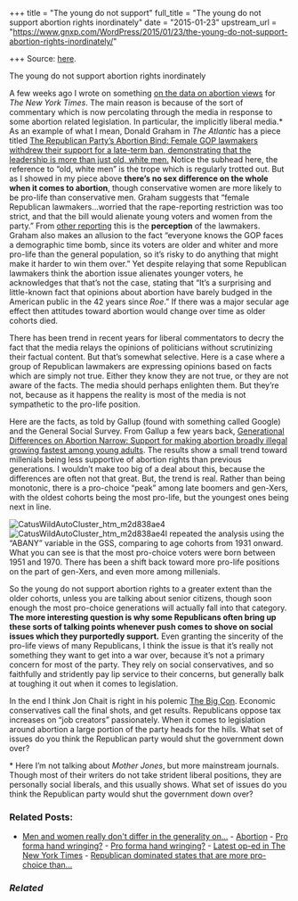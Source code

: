 +++
title = "The young do not support"
full_title = "The young do not support abortion rights inordinately"
date = "2015-01-23"
upstream_url = "https://www.gnxp.com/WordPress/2015/01/23/the-young-do-not-support-abortion-rights-inordinately/"

+++
Source: [here](https://www.gnxp.com/WordPress/2015/01/23/the-young-do-not-support-abortion-rights-inordinately/).

The young do not support abortion rights inordinately

A few weeks ago I wrote on something [on the data on abortion views](http://www.nytimes.com/2015/01/03/opinion/the-abortion-stereotype.html) for *The New York Times*. The main reason is because of the sort of commentary which is now percolating through the media in response to some abortion related legislation. In particular, the implicitly liberal media.\* As an example of what I mean, Donald Graham in *The Atlantic* has a piece titled [The Republican Party’s Abortion Bind: Female GOP lawmakers withdrew their support for a late-term ban, demonstrating that the leadership is more than just old, white men.](http://www.theatlantic.com/politics/archive/2015/01/the-republican-partys-abortion-bind/384736/) Notice the subhead here, the reference to “old, white men” is the trope which is regularly trotted out. But as I showed in my piece above **there’s no sex difference on the whole when it comes to abortion**, though conservative women are more likely to be pro-life than conservative men. Graham suggests that “female Republican lawmakers…worried that the rape-reporting restriction was too strict, and that the bill would alienate young voters and women from the party.” From [other reporting](http://www.slate.com/articles/news_and_politics/politics/2015/01/the_republican_party_isn_t_as_pro_life_as_you_think_the_gop_s_abortion_stance.html) this is the **perception** of the lawmakers. Graham also makes an allusion to the fact “everyone knows the GOP faces a demographic time bomb, since its voters are older and whiter and more pro-life than the general population, so it’s risky to do anything that might make it harder to win them over.” Yet despite relaying that some Republican lawmakers think the abortion issue alienates younger voters, he acknowledges that that’s not the case, stating that “It’s a surprising and little-known fact that opinions about abortion have barely budged in the American public in the 42 years since *Roe*.” If there was a major secular age effect then attitudes toward abortion would change over time as older cohorts died.

There has been trend in recent years for liberal commentators to decry the fact that the media relays the opinions of politicians without scrutinizing their factual content. But that’s somewhat selective. Here is a case where a group of Republican lawmakers are expressing opinions based on facts which are simply not true. Either they know they are not true, or they are not aware of the facts. The media should perhaps enlighten them. But they’re not, because as it happens the reality is most of the media is not sympathetic to the pro-life position.

Here are the facts, as told by Gallup (found with something called Google) and the General Social Survey. From Gallup a few years back, [Generational Differences on Abortion Narrow: Support for making abortion broadly illegal growing fastest among young adults](http://www.gallup.com/poll/126581/generational-differences-abortion-narrow.aspx). The results show a small trend toward millenials being less supportive of abortion rights than previous generations. I wouldn’t make too big of a deal about this, because the differences are often not that great. But, the trend is real. Rather than being monotonic, there is a pro-choice “peak” among late boomers and gen-Xers, with the oldest cohorts being the most pro-life, but the youngest ones being next in line.

![CatusWildAutoCluster_htm_m2d838ae4](https://i0.wp.com/www.unz.com/wp-content/uploads/2015/01/CatusWildAutoCluster_htm_m2d838ae4-285x300.jpg?resize=285%2C300)![CatusWildAutoCluster_htm_m2d838ae4](https://i0.wp.com/www.unz.com/wp-content/uploads/2015/01/CatusWildAutoCluster_htm_m2d838ae4-285x300.jpg?resize=285%2C300)I repeated the analysis using the “ABANY” variable in the GSS, comparing to age cohorts from 1931 onward. What you can see is that the most pro-choice voters were born between 1951 and 1970. There has been a shift back toward more pro-life positions on the part of gen-Xers, and even more among millenials.

So the young do not support abortion rights to a greater extent than the older cohorts, unless you are talking about senior citizens, though soon enough the most pro-choice generations will actually fall into that category. **The more interesting question is why some Republicans often bring up these sorts of talking points whenever push comes to shove on social issues which they purportedly support.** Even granting the sincerity of the pro-life views of many Republicans, I think the issue is that it’s really not something they want to get into a war over, because it’s not a primary concern for most of the party. They rely on social conservatives, and so faithfully and stridently pay lip service to their concerns, but generally balk at toughing it out when it comes to legislation.

In the end I think Jon Chait is right in his polemic [The Big Con](https://www.amazon.com/exec/obidos/ASIN/B003JTHWMI/geneexpressio-20). Economic conservatives call the final shots, and get results. Republicans oppose tax increases on “job creators” passionately. When it comes to legislation around abortion a large portion of the party heads for the hills. What set of issues do you think the Republican party would shut the government down over?

\* Here I’m not talking about *Mother Jones*, but more mainstream journals. Though most of their writers do not take strident liberal positions, they are personally social liberals, and this usually shows. What set of issues do you think the Republican party would shut the government down over?

### Related Posts:

- [Men and women really don't differ in the generality
  on…](https://www.gnxp.com/WordPress/2020/09/21/me-and-women-really-dont-differ-in-the-generality-on-abortion/) - [Abortion](https://www.gnxp.com/WordPress/2009/11/08/abortion/) - [Pro forma hand
  wringing?](https://www.gnxp.com/WordPress/2007/05/12/pro-forma-hand-wringing/) - [Pro forma hand
  wringing?](https://www.gnxp.com/WordPress/2007/05/12/pro-forma-hand-wringing/) - [Latest op-ed in The New York
  Times](https://www.gnxp.com/WordPress/2015/01/02/latest-op-ed-in-the-new-york-times/) - [Republican dominated states that are more pro-choice
  than…](https://www.gnxp.com/WordPress/2022/06/24/republican-dominated-states-that-are-more-pro-choice-than-you-think/)

### *Related*

[](https://www.addtoany.com/add_to/facebook?linkurl=https%3A%2F%2Fwww.gnxp.com%2FWordPress%2F2015%2F01%2F23%2Fthe-young-do-not-support-abortion-rights-inordinately%2F&linkname=The%20young%20do%20not%20support%20abortion%20rights%20inordinately "Facebook")[](https://www.addtoany.com/add_to/twitter?linkurl=https%3A%2F%2Fwww.gnxp.com%2FWordPress%2F2015%2F01%2F23%2Fthe-young-do-not-support-abortion-rights-inordinately%2F&linkname=The%20young%20do%20not%20support%20abortion%20rights%20inordinately "Twitter")[](https://www.addtoany.com/add_to/email?linkurl=https%3A%2F%2Fwww.gnxp.com%2FWordPress%2F2015%2F01%2F23%2Fthe-young-do-not-support-abortion-rights-inordinately%2F&linkname=The%20young%20do%20not%20support%20abortion%20rights%20inordinately "Email")[](https://www.addtoany.com/share)
